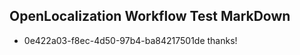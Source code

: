 ## OpenLocalization Workflow Test MarkDown
* 0e422a03-f8ec-4d50-97b4-ba84217501de thanks!

<!--HONumber=Jul16_HO2-->


